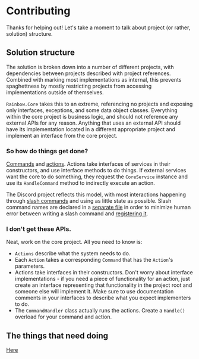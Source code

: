 # Contributing
Thanks for helping out! Let's take a moment to talk about project (or rather, solution) structure.

## Solution structure
The solution is broken down into a number of different projects, with dependencies between projects described with project references.
Combined with marking most implementations as internal, this prevents spaghettness by mostly restricting projects from accessing implementations
outside of themselves.

`Rainbow.Core` takes this to an extreme, referencing no projects and exposing only interfaces, exceptions, and some
data object classes. Everything within the core project is business logic, and should not reference any external APIs for any reason. Anything
that uses an external API should have its implementation located in a different appropriate project and implement an interface from the core
project.

### So how do things get done?
[Commands](https://github.com/RainbowGuard/rainbow/tree/main/src/Rainbow.Core/Commands) and [actions](https://github.com/RainbowGuard/rainbow/tree/main/src/Rainbow.Core/Internal/Actions).
Actions take interfaces of services in their constructors, and use interface methods to do things. If external services
want the core to do something, they request the `CoreService` instance and use its `HandleCommand` method to indirectly execute an action.

The Discord project reflects this model, with most interactions happening through [slash commands](https://github.com/RainbowGuard/rainbow/tree/main/src/Rainbow.Discord/Internal/SlashCommands) and using as little state as possible.
Slash command names are declared in a [separate file](https://github.com/RainbowGuard/rainbow/blob/main/src/Rainbow.Discord/Internal/SlashCommandNames.cs) in order
to minimize human error between writing a slash command and [registering it](https://github.com/RainbowGuard/rainbow/blob/d92735979e9778ecaeb76fd327500cc906249a8f/src/Rainbow.Discord/Internal/Events/ClientReady.cs#L16-L29).

### I don't get these APIs.
Neat, work on the core project. All you need to know is:
 - `Actions` describe what the system needs to do.
 - Each `Action` takes a corresponding `Command` that has the `Action`'s parameters.
 - Actions take interfaces in their constructors. Don't worry about interface implementations - if you need a piece of functionality for an action, just create an interface representing that functionality in the project root and someone else will implement it. Make sure to use documentation comments in your interfaces to describe what you expect implementers to do.
 - The `CommandHandler` class actually runs the actions. Create a `Handle()` overload for your command and action.

## The things that need doing
[Here](https://github.com/RainbowGuard/rainbow/issues)
